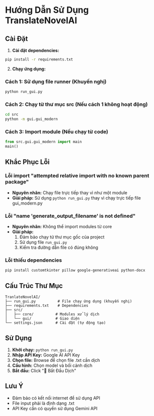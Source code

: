 # Hướng Dẫn Sử Dụng TranslateNovelAI

## Cài Đặt

1. **Cài đặt dependencies:**
```bash
pip install -r requirements.txt
```

2. **Chạy ứng dụng:**

### Cách 1: Sử dụng file runner (Khuyến nghị)
```bash
python run_gui.py
```

### Cách 2: Chạy từ thư mục src (Nếu cách 1 không hoạt động)
```bash
cd src
python -m gui.gui_modern
```

### Cách 3: Import module (Nếu chạy từ code)
```python
from src.gui.gui_modern import main
main()
```

## Khắc Phục Lỗi

### Lỗi import "attempted relative import with no known parent package"
- **Nguyên nhân:** Chạy file trực tiếp thay vì như một module
- **Giải pháp:** Sử dụng `python run_gui.py` thay vì chạy trực tiếp file gui_modern.py

### Lỗi "name 'generate_output_filename' is not defined"
- **Nguyên nhân:** Không thể import modules từ core
- **Giải pháp:** 
  1. Đảm bảo chạy từ thư mục gốc của project
  2. Sử dụng file `run_gui.py`
  3. Kiểm tra đường dẫn file có đúng không

### Lỗi thiếu dependencies
```bash
pip install customtkinter pillow google-generativeai python-docx
```

## Cấu Trúc Thư Mục
```
TranlateNovelAI/
├── run_gui.py          # File chạy ứng dụng (khuyến nghị)
├── requirements.txt    # Dependencies
├── src/
│   ├── core/          # Modules xử lý dịch
│   └── gui/           # Giao diện
└── settings.json      # Cài đặt (tự động tạo)
```

## Sử Dụng

1. **Khởi chạy:** `python run_gui.py`
2. **Nhập API Key:** Google AI API Key
3. **Chọn file:** Browse để chọn file .txt cần dịch
4. **Cấu hình:** Chọn model và bối cảnh dịch
5. **Bắt đầu:** Click "🚀 Bắt Đầu Dịch"

## Lưu Ý

- Đảm bảo có kết nối internet để sử dụng API
- File input phải là định dạng .txt
- API Key cần có quyền sử dụng Gemini API 